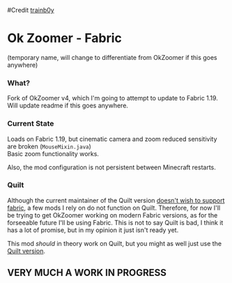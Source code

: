 #Credit
[trainb0y](https://github.com/trainb0y/OkZoomer-Fabric)

# Ok Zoomer - Fabric
(temporary name, will change to differentiate from OkZoomer if this goes anywhere)

### What? 
Fork of OkZoomer v4, which I'm going to attempt to update to Fabric 1.19.  
Will update readme if this goes anywhere.

### Current State
Loads on Fabric 1.19, but cinematic camera and zoom reduced sensitivity are broken (`MouseMixin.java`)  
Basic zoom functionality works.

Also, the mod configuration is not persistent between Minecraft restarts.

### Quilt
Although the current maintainer of the Quilt version [doesn't wish to support fabric](https://gist.github.com/EnnuiL/79885a99e5c908010fa5eca527590b98), a few mods I rely on do not function on Quilt. Therefore, for now I'll be trying to get OkZoomer working on modern Fabric versions, as for the forseeable future I'll be using Fabric. This is not to say Quilt is bad, I think it has a lot of promise, but in my opinion it just isn't ready yet.

This mod *should* in theory work on Quilt, but you might as well just use the [Quilt version](https://github.com/EnnuiL/OkZoomer).

## VERY MUCH A WORK IN PROGRESS
